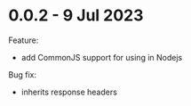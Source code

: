 # 0.0.2 - 9 Jul 2023

Feature:

- add CommonJS support for using in Nodejs

Bug fix:

- inherits response headers
